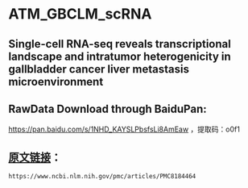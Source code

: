 # ATM_GBCLM_scRNA
## Single-cell RNA-seq reveals transcriptional landscape and intratumor heterogenicity in gallbladder cancer liver metastasis microenvironment
## RawData Download through BaiduPan: 
   https://pan.baidu.com/s/1NHD_KAYSLPbsfsLi8AmEaw ，提取码：o0f1 
## [原文链接](https://www.ncbi.nlm.nih.gov/pmc/articles/PMC8184464)：
`https://www.ncbi.nlm.nih.gov/pmc/articles/PMC8184464`
        
        
